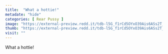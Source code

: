 ```yaml
---
title:  "What a hottie!"
metadate: "hide"
categories: [ Rear Pussy ]
image: "https://external-preview.redd.it/tdb-l5G_f1rCd5OYxO39Ais6ASs2T_SKpwEXkDwfSm0.jpg?auto=webp&s=c3838e618a5ae60eae5c6455ae73a2f1404782a9"
thumb: "https://external-preview.redd.it/tdb-l5G_f1rCd5OYxO39Ais6ASs2T_SKpwEXkDwfSm0.jpg?width=320&crop=smart&auto=webp&s=66ed735d215b7a1b1f1a31d7b0e93f9dd2d0bd8d"
visit: ""
---
```

What a hottie!
